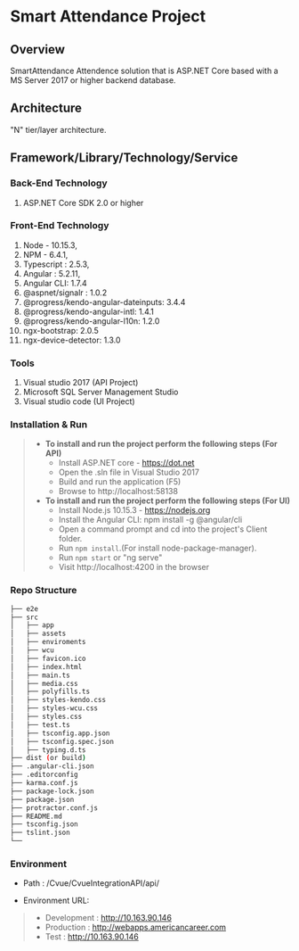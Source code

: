 # Smart Attendance Project


## Overview
SmartAttendance Attendence solution that is ASP.NET Core based with a MS Server 2017 or higher backend database.


## Architecture
 "N" tier/layer architecture.


## Framework/Library/Technology/Service

### Back-End Technology
1. ASP.NET Core SDK 2.0 or higher

### Front-End Technology
1. Node - 10.15.3,
1. NPM - 6.4.1,
1. Typescript : 2.5.3,
1. Angular : 5.2.11,
1. Angular CLI: 1.7.4
1. @aspnet/signalr : 1.0.2
1. @progress/kendo-angular-dateinputs: 3.4.4
1. @progress/kendo-angular-intl: 1.4.1
1. @progress/kendo-angular-l10n: 1.2.0
1. ngx-bootstrap: 2.0.5
1. ngx-device-detector: 1.3.0

### Tools
1. Visual studio 2017 (API Project)
1. Microsoft SQL Server Management Studio 
1. Visual studio code (UI Project)

### Installation & Run
> * **To install and run the project perform the following steps (For API)** 
>   * Install ASP.NET core - https://dot.net
>   * Open the .sln file in Visual Studio 2017
>   * Build and run the application (F5)
>   * Browse to http://localhost:58138
> * **To install and run the project perform the following steps (For UI)**
>   * Install Node.js 10.15.3 - https://nodejs.org
>   * Install the Angular CLI: npm install -g @angular/cli
>   * Open a command prompt and cd into the project's Client folder.
>   * Run `npm install`.(For install node-package-manager).
>   * Run `npm start` or "ng serve" 
>   * Visit http://localhost:4200 in the browser

### Repo Structure
```bash
├── e2e
├── src
│   ├── app
│   ├── assets
│   ├── enviroments
│   ├── wcu
│   ├── favicon.ico
│   ├── index.html
│   ├── main.ts
│   ├── media.css
│   ├── polyfills.ts
│   ├── styles-kendo.css
│   ├── styles-wcu.css
│   ├── styles.css
│   ├── test.ts
│   ├── tsconfig.app.json
│   ├── tsconfig.spec.json
│   ├── typing.d.ts
├── dist (or build)
├── .angular-cli.json
├── .editorconfig
├── karma.conf.js
├── package-lock.json
├── package.json
├── protractor.conf.js
├── README.md
├── tsconfig.json
├── tslint.json
└── 
```

### Environment 
* Path : /Cvue/CvueIntegrationAPI/api/

* Environment URL:
> * Development :  http://10.163.90.146
> * Production : http://webapps.americancareer.com
> * Test : http://10.163.90.146


